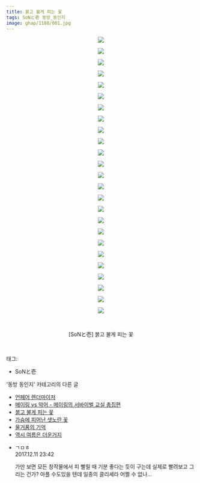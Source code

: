 ```yaml
---
title: 붉고 불게 피는 꽃
tags: SoNと壱 동방_동인지
image: ghap/1188/001.jpg
---
```

<div class="article">
<p style="text-align: center; clear: none; float: none;"><img src="{{ site.nasurl }}/ghap/1188/001.jpg"/></p>
<p style="text-align: center; clear: none; float: none;"><img src="{{ site.nasurl }}/ghap/1188/002.jpg"/></p>
<p style="text-align: center; clear: none; float: none;"><img src="{{ site.nasurl }}/ghap/1188/003.jpg"/></p>
<p style="text-align: center; clear: none; float: none;"><img src="{{ site.nasurl }}/ghap/1188/004.jpg"/></p>
<p style="text-align: center; clear: none; float: none;"><img src="{{ site.nasurl }}/ghap/1188/005.jpg"/></p>
<p style="text-align: center; clear: none; float: none;"><img src="{{ site.nasurl }}/ghap/1188/006.jpg"/></p>
<p style="text-align: center; clear: none; float: none;"><img src="{{ site.nasurl }}/ghap/1188/007.jpg"/></p>
<p style="text-align: center; clear: none; float: none;"><img src="{{ site.nasurl }}/ghap/1188/008.jpg"/></p>
<p style="text-align: center; clear: none; float: none;"><img src="{{ site.nasurl }}/ghap/1188/009.jpg"/></p>
<p style="text-align: center; clear: none; float: none;"><img src="{{ site.nasurl }}/ghap/1188/010.jpg"/></p>
<p style="text-align: center; clear: none; float: none;"><img src="{{ site.nasurl }}/ghap/1188/011.jpg"/></p>
<p style="text-align: center; clear: none; float: none;"><img src="{{ site.nasurl }}/ghap/1188/012.jpg"/></p>
<p style="text-align: center; clear: none; float: none;"><img src="{{ site.nasurl }}/ghap/1188/013.jpg"/></p>
<p style="text-align: center; clear: none; float: none;"><img src="{{ site.nasurl }}/ghap/1188/014.jpg"/></p>
<p style="text-align: center; clear: none; float: none;"><img src="{{ site.nasurl }}/ghap/1188/015.jpg"/></p>
<p style="text-align: center; clear: none; float: none;"><img src="{{ site.nasurl }}/ghap/1188/016.jpg"/></p>
<p style="text-align: center; clear: none; float: none;"><img src="{{ site.nasurl }}/ghap/1188/017.jpg"/></p>
<p style="text-align: center; clear: none; float: none;"><img src="{{ site.nasurl }}/ghap/1188/018.jpg"/></p>
<p style="text-align: center; clear: none; float: none;"><img src="{{ site.nasurl }}/ghap/1188/019.jpg"/></p>
<p style="text-align: center; clear: none; float: none;"><img src="{{ site.nasurl }}/ghap/1188/020.jpg"/></p>
<p style="text-align: center; clear: none; float: none;"><img src="{{ site.nasurl }}/ghap/1188/021.jpg"/></p>
<p style="text-align: center; clear: none; float: none;"><img src="{{ site.nasurl }}/ghap/1188/022.jpg"/></p>
<p style="text-align: center; clear: none; float: none;"><img src="{{ site.nasurl }}/ghap/1188/023.jpg"/></p>
<p style="text-align: center; clear: none; float: none;"><img src="{{ site.nasurl }}/ghap/1188/024.jpg"/></p>
<p style="text-align: center; clear: none; float: none;"><img src="{{ site.nasurl }}/ghap/1188/025.jpg"/></p>
<p style="text-align: center; clear: none; float: none;"><br/></p>
<p style="text-align: center; clear: none; float: none;">[SoNと壱] 붉고 불게 피는 꽃</p>
<p><br/></p>
</div><div class="tagTrail">
<p>태그: </p>
<ul>
<li>SoNと壱</li>
</ul>
</div><div class="another">
<p>'동방 동인지' 카테고리의 다른 글</p>
<ul>
<li><a href="/2016-07-28-ghap_1190">언페어 렌더마이저</a></li>
<li><a href="/2016-07-28-ghap_1189">메이링 vs 악어 - 메이링의 서바이벌 교실 총집편</a></li>
<li><a href="/2016-07-28-ghap_1188">붉고 불게 피는 꽃</a></li>
<li><a href="/2016-07-28-ghap_1187">가슴에 피어난 샛노란 꽃</a></li>
<li><a href="/2016-07-28-ghap_1186">물거품의 기억</a></li>
<li><a href="/2016-07-28-ghap_1183">역시 여름은 더운거지</a></li>
</ul>
</div><div class="cb_module cb_fluid">
<div class="cb_wrt cb_profile">
<div class="comment">
<ul>
<li class="cb_thumb_off" id="comment15150006">
<div class="cb_comment_area">
<div class="cb_info_area">
<div class="cb_section">
<span class="cb_nick_name">ㄱㅁㅎ</span>
</div>
<div class="cb_section">
<span class="cb_date">2017.12.11 23:42 </span>
</div>
</div>
<div class="cb_dsc_comment">
<p class="cb_dsc">
											가만 보면 모든 창작물에서 피 빨릴 때 기분 좋다는 듯이 구는데 실제로 빨려보고 그리는 건가? 아플 수도있을 텐데 일종의 클리셰라 어쩔 수 없나...
										</p>
</div>
</div></li>
</ul>
</div>
</div><!-- commentList close -->
</div>